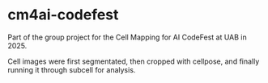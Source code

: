 # cm4ai-codefest

Part of the group project for the Cell Mapping for AI CodeFest at UAB in 2025.

Cell images were first segmentated, then cropped with cellpose, and finally running it through subcell for analysis.
